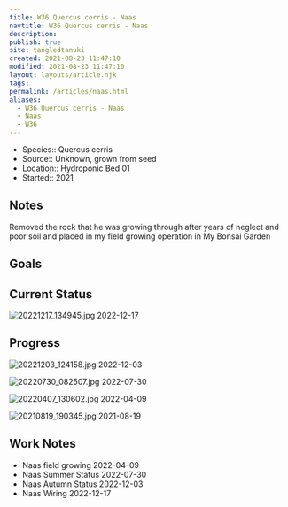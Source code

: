 ```yaml
---
title: W36 Quercus cerris - Naas
navtitle: W36 Quercus cerris - Naas
description: 
publish: true
site: tangledtanuki
created: 2021-08-23 11:47:10
modified: 2021-08-23 11:47:10
layout: layouts/article.njk
tags: 
permalink: /articles/naas.html
aliases:
  - W36 Quercus cerris - Naas
  - Naas
  - W36
---
```


- Species:: Quercus cerris
- Source:: Unknown, grown from seed
- Location:: Hydroponic Bed 01
- Started:: 2021
## Notes 

Removed the rock that he was growing through after years of neglect and poor soil and placed in my field growing operation in My Bonsai Garden
## Goals

## Current Status

![20221217_134945.jpg](/img/20221217_134945.jpg)
2022-12-17

## Progress

![20221203_124158.jpg](/img/20221203_124158.jpg)
2022-12-03

![20220730_082507.jpg](/img/20220730_082507.jpg)
2022-07-30


![20220407_130602.jpg](/img/20220407_130602.jpg)
2022-04-09

![20210819_190345.jpg](/img/20210819_190345.jpg)
2021-08-19

## Work Notes

- Naas field growing 2022-04-09
- Naas Summer Status 2022-07-30
- Naas Autumn Status 2022-12-03
- Naas Wiring 2022-12-17

